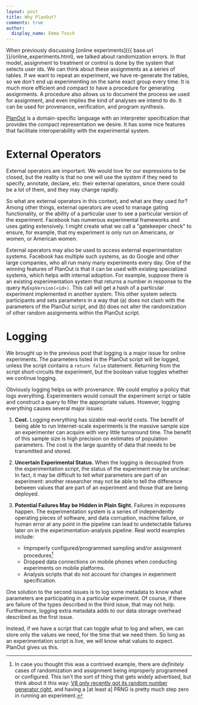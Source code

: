```yaml
---
layout: post
title: Why PlanOut?
comments: true
author:
  display_name: Emma Tosch
---
```

When previously discussing [online experiments]({{ base.url }}/online_experiments.html), we talked about randomization errors. In that model, assignment to treatment or control is done by the system that selects user ids. We can think about these assignments as a series of tables. If we want to repeat an experiment, we have re-generate the tables, so we don't end up experimenting on the same exact group every time. It is much more efficient and compact to have a procedure for generating assignments. A procedure also allows us to document the process we used for assignment, and even implies the kind of analyses we intend to do. It can be used for provenance, verification, and program synthesis.

<!-- summary -->

[PlanOut](http://facebook.github.io/planout/) is a domain-specific language with an interpreter specification that provides the compact representation we desire. It has some nice features that facilitate interoperability with the experimental system.

# External Operators
External operators are important. We would love for our expressions to be closed, but the reality is that no one will use the system if they need to specify, annotate, declare, etc. their external operators, since there could be a lot of them, and they may change rapidly.

So what are external operators in this context, and what are they used for? Among other things, external operators are used to manage gating functionality, or the ability of a particular user to see a particular version of the experiment. Facebook has numerous experimental frameworks and uses gating extensively. I might create what we call a "gatekeeper check" to ensure, for example, that my experiment is only run on Americans, or women, or American women.

External operators may also be used to access external experimentation systems. Facebook has multiple such systems, as do Google and other large companies, who all run many many experiments every day. One of the winning features of PlanOut is that it can be used with existing specialized systems, which helps with internal adoption. For example, suppose there is an existing experimentation system that returns a number in response to the query `MyExpVersion(<id>)`. This call will get a hash of a particular experiment implemented in another system. This other system selects participants and sets parameters in a way that (a) does not clash with the parameters of the PlanOut script, and (b) does not alter the randomization of other random assignments within the PlanOut script. 

# Logging
We brought up in the previous post that logging is a major issue for online experiments. The parameters listed in the PlanOut script will be logged, unless the script contains a `return false` statement. Returning from the script short-circuits the experiment, but the boolean value toggles whether we continue logging.

Obviously logging helps us with provenance. We could employ a policy that logs everything. Experimenters would consult the experiment script or table and construct a query to filter the appropriate values. However, logging everything causes several major issues:

1. **Cost.** Logging everything has sizable real-world costs. The benefit of being able to run Internet-scale experiments is the massive sample size an experimenter can acquire with very little turnaround time. The benefit of this sample size is high precision on estimates of population parameters. The cost is the large quantity of data that needs to be transmitted and stored.

2. **Uncertain Experimental Status.** When the logging is decoupled from the experimentation script, the status of the experiment may be unclear. In fact, it may be difficult to tell *what* parameters are part of an experiment: another researcher may not be able to tell the difference between values that are part of an experiment and those that are being deployed.

3. **Potential Failures May be Hidden in Plain Sight.** Failures in exposures happen. The experimentation system is a series of independently operating pieces of software, and data corruption, machine failure, or human error at any point in the pipeline can lead to undetectable failures later on in the experimentation-analysis pipeline. Real world examples include:

    * Improperly configured/programmed sampling and/or assignment procedures[^1]
    * Dropped data connections on mobile phones when conducting experiments on mobile platforms.
	* Analysis scripts that do not account for changes in experiment specification.


One solution to the second issues is to log some metadata to know what parameters are participating in a particular experiment. Of course, if there are failure of the types described in the third issue, that may not help. Furthermore, logging extra metadata adds to our data storage overhead described as the first issue.

Instead, if we have a script that can toggle what to log and when, we can store only the values we need, for the time that we need them. So long as an experimentation script is live, we will know what values to expect. PlanOut gives us this.

[^1]: In case you thought this was a contrived example, there are *definitely* cases of randomization and assignment being improperly programmed or configured. This isn't the sort of thing that gets widely advertised, but think about it this way: [V8 only recently got its random number generator right](http://thenextweb.com/google/2015/12/17/google-chromes-javascript-engine-finally-returns-actual-random-numbers/), and having a [at least a] PRNG is pretty much step zero in running an experiment.




<!--  LocalWords:  PlanOut Tosch metadata PRNG
 -->
